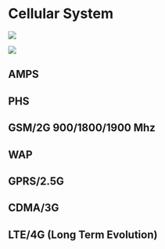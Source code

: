 # Cellular System
![](fig/cellular-system.png)

![](fig/cellular-system-1.png)

## AMPS
## PHS
## GSM/2G 900/1800/1900 Mhz
## WAP
## GPRS/2.5G
## CDMA/3G
## LTE/4G (Long Term Evolution)
